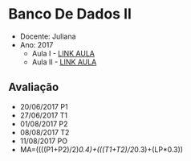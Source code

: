 # Banco De Dados II
* Docente: Juliana
* Ano: 2017
   * Aula I - [LINK AULA](https://github.com/rafaelgov95/BancoDeDadosII/blob/master/Aula-I-25-04-2017.md)
   * Aula II - [LINK AULA](https://github.com/rafaelgov95/BancoDeDadosII/blob/master/Aula-II-02-05-2017.md)

## Avaliação
   * 20/06/2017 P1
   * 27/06/2017 T1
   * 01/08/2017 P2
   * 08/08/2017 T2
   * 11/08/2017 PO  
   * MA=((((P1+P2)/2)*0.4)+(((T1+T2)/2*0.3)+(LP*0.3))
   
